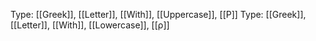 Type: [[Greek]], [[Letter]], [[With]], [[Uppercase]], [[Ρ]]
Type: [[Greek]], [[Letter]], [[With]], [[Lowercase]], [[ρ]]
